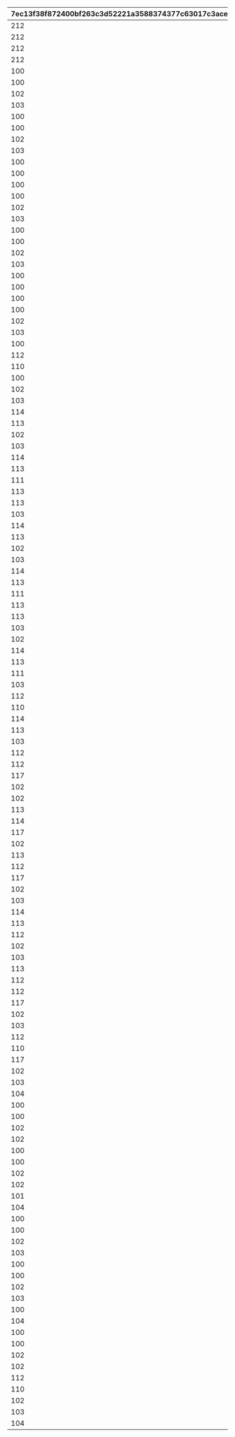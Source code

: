 |7ec13f38f872400bf263c3d52221a3588374377c63017c3acee8262c1750caea|0aaf99b2c25bd1d5f848b0360f70288351364554854e550adafdb8885bf19b06|3a8412aa155c817968d92fe9846e497e5f630f0b7698cc69d2312a37a49a3738|00e36ff3b327a8af38f96c5ec6ad54d3d272854afb59be2f1aa9dc0e26859c94|25a63a3873d1a387b79feb9e02fc1f19a5921cfcb990c483611762d6d1b1cf34|ff0c9106f8de6ba6c6911ff1fd3d75d2317f81682f66f455aa4da55ff9636c3e|
| --- | --- | --- | --- | --- | --- |
|212|1005|2114001|1|802100290|211|
|212|1006|2114002|1|802100290|211|
|212|1007|2114003|1|802100290|211|
|212|1008|2114004|1|802100290|211|
|100|100501|2113061|0|802100266|104|
|100|100502|2113062|0|802100266|104|
|102|100503|2113063|0|802100266|105|
|103|100504|2113064|0|802100266|106|
|100|100505|2113065|0|802100266|104|
|100|100506|2113066|0|802100266|104|
|102|100507|2113067|0|802100266|105|
|103|100508|2113068|0|802100266|106|
|100|100509|2113069|0|802100266|104|
|100|100510|2113070|0|802100266|104|
|100|100511|2113071|0|802100267|104|
|100|100512|2113072|0|802100267|104|
|102|100513|2113073|0|802100267|105|
|103|100514|2113074|0|802100267|106|
|100|100515|2113075|0|802100267|104|
|100|100516|2113076|0|802100267|104|
|102|100517|2113077|0|802100267|105|
|103|100518|2113078|0|802100267|106|
|100|100519|2113079|0|802100267|104|
|100|100520|2113080|0|802100267|104|
|100|100521|2113081|0|802100268|104|
|100|100522|2113082|0|802100268|104|
|102|100523|2113083|0|802100268|105|
|103|100524|2113084|0|802100268|106|
|100|100525|2113085|0|802100268|104|
|112|100526|2113086|1|802100268|208|
|110|100527|2113087|1|802100268|201|
|100|100528|2113088|0|802100268|104|
|102|100529|2113089|0|802100268|105|
|103|100530|2113090|0|802100268|106|
|114|100601|2113031|1|802100263|203|
|113|100602|2113032|1|802100263|202|
|102|100603|2113033|0|802100263|105|
|103|100604|2113034|0|802100263|106|
|114|100605|2113035|1|802100263|203|
|113|100606|2113036|1|802100263|202|
|111|100607|2113037|1|802100263|204|
|113|100608|2113038|1|802100263|202|
|113|100609|2113039|1|802100263|202|
|103|100610|2113040|0|802100263|106|
|114|100611|2113041|1|802100264|203|
|113|100612|2113042|1|802100264|202|
|102|100613|2113043|0|802100264|105|
|103|100614|2113044|0|802100264|106|
|114|100615|2113045|1|802100264|203|
|113|100616|2113046|1|802100264|202|
|111|100617|2113047|1|802100264|204|
|113|100618|2113048|1|802100264|202|
|113|100619|2113049|1|802100264|202|
|103|100620|2113050|0|802100264|106|
|102|100621|2113051|0|802100265|105|
|114|100622|2113052|1|802100265|203|
|113|100623|2113053|1|802100265|202|
|111|100624|2113054|1|802100265|204|
|103|100625|2113055|0|802100265|106|
|112|100626|2113056|1|802100265|208|
|110|100627|2113057|1|802100265|201|
|114|100628|2113058|1|802100265|203|
|113|100629|2113059|1|802100265|202|
|103|100630|2113060|0|802100265|106|
|112|100701|2113091|1|802100269|205|
|112|100702|2113092|1|802100269|206|
|117|100703|2113093|0|802100269|102|
|102|100704|2113094|0|802100269|105|
|102|100705|2113095|0|802100269|105|
|113|100706|2113096|1|802100269|202|
|114|100707|2113097|1|802100269|203|
|117|100708|2113098|0|802100269|102|
|102|100709|2113099|0|802100269|105|
|113|100710|2113100|1|802100269|202|
|112|100711|2115001|1|802100270|205|
|117|100712|2115002|0|802100270|102|
|102|100713|2115003|0|802100270|105|
|103|100714|2115004|0|802100270|106|
|114|100715|2115005|1|802100270|203|
|113|100716|2115006|1|802100270|202|
|112|100717|2115007|1|802100270|207|
|102|100718|2115008|0|802100270|105|
|103|100719|2115009|0|802100270|106|
|113|100720|2115010|1|802100270|202|
|112|100721|2115011|1|802100271|205|
|112|100722|2115012|1|802100271|208|
|117|100723|2115013|0|802100271|102|
|102|100724|2115014|0|802100271|105|
|103|100725|2115015|0|802100271|106|
|112|100726|2115016|1|802100271|208|
|110|100727|2115017|1|802100271|201|
|117|100728|2115018|0|802100271|102|
|102|100729|2115019|0|802100271|105|
|103|100730|2115020|0|802100271|106|
|104|100801|2113001|0|802100260|103|
|100|100802|2113002|0|802100260|104|
|100|100803|2113003|0|802100260|104|
|102|100804|2113004|0|802100260|105|
|102|100805|2113005|0|802100260|105|
|100|100806|2113006|0|802100260|104|
|100|100807|2113007|0|802100260|104|
|102|100808|2113008|0|802100260|105|
|102|100809|2113009|0|802100260|105|
|101|100810|2113010|0|802100260|107|
|104|100811|2113011|0|802100261|103|
|100|100812|2113012|0|802100261|104|
|100|100813|2113013|0|802100261|104|
|102|100814|2113014|0|802100261|105|
|103|100815|2113015|0|802100261|106|
|100|100816|2113016|0|802100261|104|
|100|100817|2113017|0|802100261|104|
|102|100818|2113018|0|802100261|105|
|103|100819|2113019|0|802100261|106|
|100|100820|2113020|0|802100261|104|
|104|100821|2113021|0|802100262|103|
|100|100822|2113022|0|802100262|104|
|100|100823|2113023|0|802100262|104|
|102|100824|2113024|0|802100262|105|
|102|100825|2113025|0|802100262|105|
|112|100826|2113026|1|802100262|208|
|110|100827|2113027|1|802100262|201|
|102|100828|2113028|0|802100262|105|
|103|100829|2113029|0|802100262|106|
|104|100830|2113030|0|802100262|103|